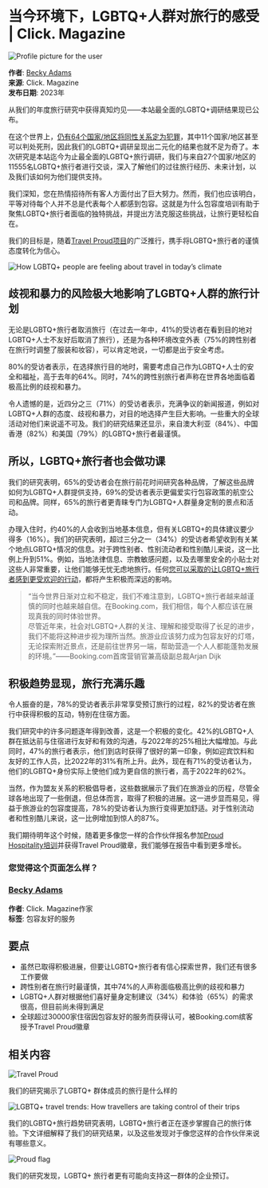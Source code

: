 # 当今环境下，LGBTQ+人群对旅行的感受 | Click. Magazine

![Profile picture for the user](/sites/default/files/styles/avatar_default/public/2023-04/becky_adams.png?itok=O1bFcE74)

**作者**: [Becky Adams](/zh-cn/taxonomy/term/3543)  
**来源**: Click. Magazine  
**发布日期**: 2023年

从我们的年度旅行研究中获得真知灼见——本站最全面的LGBTQ+调研结果现已公布。

在这个世界上，[仍有64个国家/地区将同性关系定为犯罪](https://database.ilga.org/criminalisation-consensual-same-sex-sexual-acts "(opens in a new window)")，其中11个国家/地区甚至可以判处死刑，因此我们的LGBTQ+调研呈现出二元化的结果也就不足为奇了。本次研究是本站迄今为止最全面的LGBTQ+旅行调研，我们与来自27个国家/地区的11555名LGBTQ+旅行者进行交谈，深入了解他们的过往旅行经历、未来计划，以及我们该如何为他们提供支持。 

我们深知，您在热情招待所有客人方面付出了巨大努力。然而，我们也应该明白，平等对待每个人并不总是代表每个人都感到包容。这就是为什么包容度培训有助于聚焦LGBTQ+旅行者面临的独特挑战，并提出方法克服这些挑战，让旅行更轻松自在。

我们的目标是，随着[Travel Proud项目](/zh-cn/proud-certified "Travel Proud")的广泛推行，携手将LGBTQ+旅行者的谨慎态度转化为信心。

![How LGBTQ+ people are feeling about travel in today’s climate](/sites/default/files/styles/image_paragraph_desktop/public/2023-06/2023_travel_proud_lgbtq_traveller_research-1.png?itok=MJI7U8eP)

## 歧视和暴力的风险极大地影响了LGBTQ+人群的旅行计划

无论是LGBTQ+旅行者取消旅行（在过去一年中，41%的受访者在看到目的地对LGBTQ+人士不友好后取消了旅行），还是为各种环境改变外表（75%的跨性别者在旅行时调整了服装和妆容），可以肯定地说，一切都是出于安全考虑。

80%的受访者表示，在选择旅行目的地时，需要考虑自己作为LGBTQ+人士的安全和福祉，高于去年的64%。同时，74%的跨性别旅行者声称在世界各地面临着极高比例的歧视和暴力。

令人遗憾的是，近四分之三（71%）的受访者表示，充满争议的新闻报道，例如对LGBTQ+人群的态度、歧视和暴力，对目的地选择产生巨大影响。一些重大的全球活动对他们来说遥不可及。我们的研究结果还显示，来自澳大利亚（84%）、中国香港（82%）和美国（79%）的LGBTQ+旅行者最谨慎。

## 所以，LGBTQ+旅行者也会做功课

我们的研究表明，65%的受访者会在旅行前花时间研究各种品牌，了解这些品牌如何为LGBTQ+人群提供支持，69%的受访者表示更偏爱实行包容政策的航空公司和品牌。同样，65%的旅行者更青睐专门为LGBTQ+人群量身定制的景点和活动。

办理入住时，约40%的人会收到当地基本信息，但有关LGBTQ+的具体建议要少得多（16%）。我们的研究表明，超过三分之一（34%）的受访者希望收到有关某个地点LGBTQ+情况的信息。对于跨性别者、性别流动者和性别酷儿来说，这一比例上升到51%。例如，当地法律信息、宗教敏感问题，以及去哪里安全的小贴士对这些人非常重要，让他们能够无忧无虑地旅行。任何[您可以采取的让LGBTQ+旅行者感到更受欢迎的行动](/zh-cn/click-magazine/%E8%B6%8B%E5%8A%BF%E4%B8%8E%E8%A7%81%E8%A7%A3/%E6%82%A8%E5%8F%AF%E4%BB%A5%E9%87%87%E5%8F%965%E9%A1%B9%E8%A1%8C%E5%8A%A8%EF%BC%8C%E8%AE%A9%E8%B4%B5%E4%BD%8F%E5%AE%BF%E6%9B%B4%E9%80%82%E5%90%88lgbtq%E5%AE%A2%E4%BA%BA "您可以采取5项行动，让贵住宿更适合LGBTQ+客人")，都将产生积极而深远的影响。

> “当今世界日渐对立和不稳定，我们不难注意到，LGBTQ+旅行者越来越谨慎的同时也越来越自信。在Booking.com，我们相信，每个人都应该在展现真我的同时体验世界。  
> 尽管近年来，社会对LGBTQ+人群的关注、理解和接受取得了长足的进步，我们不能将这种进步视为理所当然。旅游业应该努力成为包容友好的灯塔，无论探索附近景点，还是前往世界另一端，帮助营造一个人人都能蓬勃发展的环境。”——Booking.com首席营销官兼高级副总裁Arjan Dijk

## 积极趋势显现，旅行充满乐趣  

令人振奋的是，78%的受访者表示非常享受预订旅行的过程，82%的受访者在旅行中获得积极的互动，特别在住宿方面。

我们研究中的许多问题逐年得到改善，这是一个积极的变化。42%的LGBTQ+人群在抵达前与住宿进行友好和有效的沟通，与2022年的25%相比大幅增加。与此同时，47%的旅行者表示，他们到店时获得了很好的第一印象，例如迎宾饮料和友好的工作人员，比2022年的31%有所上升。此外，现在有71%的受访者认为，他们的LGBTQ+身份实际上使他们成为更自信的旅行者，高于2022年的62%。

当然，作为盟友关系的积极倡导者，这些数据展示了我们在旅游业的历程，尽管全球各地出现了一些倒退，但总体而言，取得了积极的进展。这一进步显而易见，得益于旅游业的包容度提高，78%的受访者认为旅行变得更加舒适。对于性别流动者和性别酷儿来说，这一比例增加到惊人的87%。 

我们期待明年这个时候，随着更多像您一样的合作伙伴报名参加[Proud Hospitality培训](/zh-cn/travel-proud-hospitality-training "Travel Proud培训")并获得Travel Proud徽章，我们能够在报告中看到更多增长。

### 您觉得这个页面怎么样？

### [Becky Adams](/zh-cn/taxonomy/term/3543)

**作者**: Click. Magazine作家  
**标签**: 包容友好的服务

## 要点

-   虽然已取得积极进展，但要让LGBTQ+旅行者有信心探索世界，我们还有很多工作要做
-   跨性别者在旅行时最谨慎，其中74%的人声称面临极高比例的歧视和暴力
-   LGBTQ+人群对根据他们喜好量身定制建议（34%）和体验（65%）的需求很高，但目前尚未得到满足
-   全球超过30000家住宿因包容友好的服务而获得认可，被Booking.com缤客授予Travel Proud徽章

## 相关内容

![Travel Proud](/sites/default/files/styles/teaser_block/public/2022-08/gettyimages-1205650540_2.jpg?itok=odMLBGlc)

我们的研究揭示了LGBTQ+ 群体成员的旅行是什么样的

![LGBTQ+ travel trends: How travellers are taking control of their trips](/sites/default/files/styles/teaser_block/public/2024-09/screenshot_2024-09-30_at_11.08.51.png?itok=iTbq56ag)

我们的LGBTQ+旅行趋势研究表明，LGBTQ+旅行者正在逐步掌握自己的旅行体验。下文详细解释了我们的研究结果，以及这些发现对于像您这样的合作伙伴来说有哪些意义。

![Proud flag](/sites/default/files/styles/teaser_block/public/2022-08/_mg_5313_2.jpg?itok=VrDRrU9n)

我们的研究发现，LGBTQ+ 旅行者更有可能向支持这一群体的企业预订。